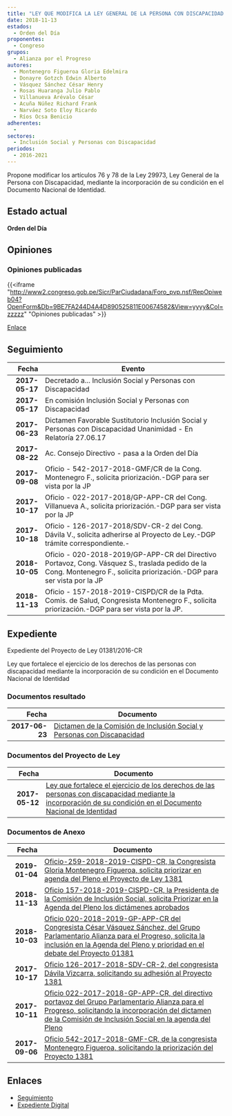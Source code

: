 ```yaml
---
title: "LEY QUE MODIFICA LA LEY GENERAL DE LA PERSONA CON DISCAPACIDAD 29973, INCORPORACIÓN DE SU CONDICIÓN EN EL DOCUMENTO NACIONAL DE IDENTIDAD"
date: 2018-11-13
estados: 
  - Orden del Día
proponentes: 
  - Congreso
grupos: 
  - Alianza por el Progreso
autores: 
  - Montenegro Figueroa Gloria Edelmira
  - Donayre Gotzch Edwin Alberto
  - Vásquez Sánchez César Henry
  - Rosas Huaranga Julio Pablo
  - Villanueva Arévalo César
  - Acuña Núñez Richard Frank
  - Narváez Soto Eloy Ricardo
  - Ríos Ocsa Benicio
adherentes: 
  - 
sectores: 
  - Inclusión Social y Personas con Discapacidad
periodos: 
  - 2016-2021
---
```


Propone modificar los artículos 76 y 78 de la Ley 29973, Ley General de la Persona con Discapacidad, mediante la incorporación de su condición en el Documento Nacional de Identidad.


## Estado actual

**Orden del Día**

## Opiniones

### Opiniones publicadas

{{<iframe "http://www2.congreso.gob.pe/Sicr/ParCiudadana/Foro_pvp.nsf/RepOpiweb04?OpenForm&Db=9BE7FA244D4A4D890525811E00674582&View=yyyy&Col=zzzzz" "Opiniones publicadas" >}}

[Enlace](http://www2.congreso.gob.pe/Sicr/ParCiudadana/Foro_pvp.nsf/RepOpiweb04?OpenForm&Db=9BE7FA244D4A4D890525811E00674582&View=yyyy&Col=zzzzz)

## Seguimiento

| Fecha | Evento |
|------:|--------|
| **2017-05-17** | Decretado a... Inclusión Social y Personas con Discapacidad|
| **2017-05-17** | En comisión Inclusión Social y Personas con Discapacidad|
| **2017-06-23** | Dictamen Favorable Sustitutorio Inclusión Social y Personas con Discapacidad Unanimidad - En Relatoría 27.06.17|
| **2017-08-22** | Ac. Consejo Directivo - pasa a la Orden del Día|
| **2017-09-08** | Oficio - 542-2017-2018-GMF/CR de la Cong. Montenegro F., solicita priorización.-DGP para ser vista por la JP|
| **2017-10-17** | Oficio - 022-2017-2018/GP-APP-CR del Cong. Villanueva A., solicita priorización.-DGP para ser vista por la JP|
| **2017-10-18** | Oficio - 126-2017-2018/SDV-CR-2 del Cong. Dávila V., solicita adherirse al Proyecto de Ley.-DGP trámite correspondiente.-|
| **2018-10-05** | Oficio - 020-2018-2019/GP-APP-CR del Directivo Portavoz, Cong. Vásquez S., traslada pedido de la Cong. Montenegro F., solicita priorización.-DGP para ser vista por la JP|
| **2018-11-13** | Oficio - 157-2018-2019-CISPD/CR de la Pdta. Comis. de Salud, Congresista Montenegro F., solicita priorización.-DGP para ser vista por la JP.|


## Expediente

Expediente del Proyecto de Ley 01381/2016-CR

Ley que fortalece el ejercicio de los derechos de las personas con discapacidad mediante la incorporación de su condición en el Documento Nacional de Identidad


### Documentos resultado

| Fecha | Documento |
|------:|--------|
| **2017-06-23** | [Dictamen de la Comisión de Inclusión Social y Personas con Discapacidad](http://www.leyes.congreso.gob.pe/Documentos/2016_2021/Dictamenes/Proyectos_de_Ley/01381DC13MAY20170623.pdf) |

### Documentos del Proyecto de Ley

| Fecha | Documento |
|------:|--------|
| **2017-05-12** | [Ley que fortalece el ejercicio de los derechos de las personas con discapacidad mediante la incorporación de su condición en el Documento Nacional de Identidad](http://www.leyes.congreso.gob.pe/Documentos/2016_2021/Proyectos_de_Ley_y_de_Resoluciones_Legislativas/PL0138120170512.pdf) |

### Documentos de Anexo

| Fecha | Documento |
|------:|--------|
| **2019-01-04** | [Oficio-259-2018-2019-CISPD-CR, la Congresista Gloria Montenegro Figueroa, solicita priorizar en agenda del Pleno el Proyecto de Ley 1381](http://www.leyes.congreso.gob.pe/Documentos/2016_2021/Oficios/Comisiones_Ordinarias/OFICIO-259-2018-2019-CISPD-CR.pdf) |
| **2018-11-13** | [Oficio 157-2018-2019-CISPD-CR, la Presidenta de la Comisión de Inclusión Social, solicita Priorizar en la Agenda del Pleno los dictámenes aprobados](http://www.leyes.congreso.gob.pe/Documentos/2016_2021/Oficios/Comisiones_Ordinarias/OFICIO-157-2018-2019-CISPD-CR.PDF) |
| **2018-10-03** | [Oficio 020-2018-2019-GP-APP-CR del Congresista César Vásquez Sánchez, del Grupo Parlamentario Alianza para el Progreso, solicita la inclusión en la Agenda del Pleno y prioridad en el debate del Proyecto 01381](http://www.leyes.congreso.gob.pe/Documentos/2016_2021/Oficios/Grupos_Parlamentarios/OFICIO-020-2018-2019-GP-APP-CR.pdf) |
| **2017-10-17** | [Oficio 126-2017-2018-SDV-CR-2, del congresista Dávila Vizcarra, solicitando su adhesión al Proyecto 1381](http://www.leyes.congreso.gob.pe/Documentos/2016_2021/Adhesiones/Proyectos_de_Ley/OFICIO-126-2017-2018-SDV-CR-2.pdf) |
| **2017-10-11** | [Oficio 022-2017-2018-GP-APP-CR, del directivo portavoz del Grupo Parlamentario Alianza para el Progreso, solicitando la incorporación del dictamen de la Comisión de Inclusión Social en la agenda del Pleno](http://www.leyes.congreso.gob.pe/Documentos/2016_2021/Oficios/Congresistas/OFICIO-022-2017-2018-GP-APP-CR.PDF) |
| **2017-09-06** | [Oficio 542-2017-2018-GMF-CR, de la congresista Montenegro Figueroa, solicitando la priorización del Proyecto 1381](http://www.leyes.congreso.gob.pe/Documentos/2016_2021/Oficios/Congresistas/OFICIO-542-2017-2018-GMF-CR.pdf) |

## Enlaces 

- [Seguimiento](http://www2.congreso.gob.pe/Sicr/TraDocEstProc/CLProLey2016.nsf/f7fff46988ca05b1052578e100829cc7/4ae8f8d1b37ad3290525811e00755f8a?OpenDocument)
- [Expediente Digital](http://www2.congreso.gob.pehttp://www2.congreso.gob.pe/Sicr/TraDocEstProc/CLProLey2016.nsf/f7fff46988ca05b1052578e100829cc7/4ae8f8d1b37ad3290525811e00755f8a?OpenDocument&Click=05257FB7005EB655.eb71d0cf91d8294e05256cdf006b5706/$Body/0.1C6C)

